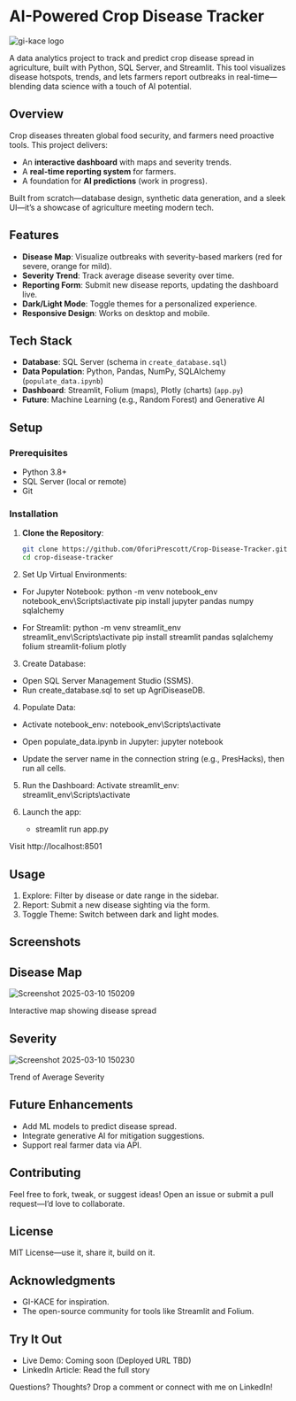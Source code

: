 # AI-Powered Crop Disease Tracker


![gi-kace logo](https://github.com/user-attachments/assets/86326df3-bcf6-47d2-9b50-f346f6a9e7ec)

A data analytics project to track and predict crop disease spread in agriculture, built with Python, SQL Server, and Streamlit. This tool visualizes disease hotspots, trends, and lets farmers report outbreaks in real-time—blending data science with a touch of AI potential.

## Overview

Crop diseases threaten global food security, and farmers need proactive tools. This project delivers:
- An **interactive dashboard** with maps and severity trends.
- A **real-time reporting system** for farmers.
- A foundation for **AI predictions** (work in progress).

Built from scratch—database design, synthetic data generation, and a sleek UI—it’s a showcase of agriculture meeting modern tech.

## Features

- **Disease Map**: Visualize outbreaks with severity-based markers (red for severe, orange for mild).
- **Severity Trend**: Track average disease severity over time.
- **Reporting Form**: Submit new disease reports, updating the dashboard live.
- **Dark/Light Mode**: Toggle themes for a personalized experience.
- **Responsive Design**: Works on desktop and mobile.

## Tech Stack

- **Database**: SQL Server (schema in `create_database.sql`)
- **Data Population**: Python, Pandas, NumPy, SQLAlchemy (`populate_data.ipynb`)
- **Dashboard**: Streamlit, Folium (maps), Plotly (charts) (`app.py`)
- **Future**: Machine Learning (e.g., Random Forest) and Generative AI

## Setup

### Prerequisites
- Python 3.8+
- SQL Server (local or remote)
- Git

### Installation

1. **Clone the Repository**:
   ```bash
   git clone https://github.com/OforiPrescott/Crop-Disease-Tracker.git
   cd crop-disease-tracker
   
2. Set Up Virtual Environments:
- For Jupyter Notebook:
  python -m venv notebook_env
  notebook_env\Scripts\activate
  pip install jupyter pandas numpy sqlalchemy

- For Streamlit:
  python -m venv streamlit_env
  streamlit_env\Scripts\activate
  pip install streamlit pandas sqlalchemy folium streamlit-folium plotly
  
3. Create Database:
- Open SQL Server Management Studio (SSMS).
- Run create_database.sql to set up AgriDiseaseDB.

4. Populate Data:
- Activate notebook_env:
  notebook_env\Scripts\activate
- Open populate_data.ipynb in Jupyter:
  jupyter notebook

- Update the server name in the connection string (e.g., PresHacks), then run all cells.
  
5. Run the Dashboard:
   Activate streamlit_env:
   streamlit_env\Scripts\activate

6. Launch the app:
   - streamlit run app.py

  Visit http://localhost:8501 


## Usage
1. Explore: Filter by disease or date range in the sidebar.
2. Report: Submit a new disease sighting via the form.
3. Toggle Theme: Switch between dark and light modes.


## Screenshots

## Disease Map

![Screenshot 2025-03-10 150209](https://github.com/user-attachments/assets/35247913-2cba-4da6-bff4-a413186100b1)

Interactive map showing disease spread

## Severity 

![Screenshot 2025-03-10 150230](https://github.com/user-attachments/assets/b2dc42c7-b59f-4124-a4ef-fadc924880f7)

Trend of Average Severity



## Future Enhancements
- Add ML models to predict disease spread.
- Integrate generative AI for mitigation suggestions.
- Support real farmer data via API.

## Contributing
Feel free to fork, tweak, or suggest ideas! Open an issue or submit a pull request—I’d love to collaborate.


## License
MIT License—use it, share it, build on it.


## Acknowledgments
- GI-KACE for inspiration.
- The open-source community for tools like Streamlit and Folium.



## Try It Out
- Live Demo: Coming soon (Deployed URL TBD)
- LinkedIn Article: Read the full story
  
Questions? Thoughts? Drop a comment or connect with me on LinkedIn!
